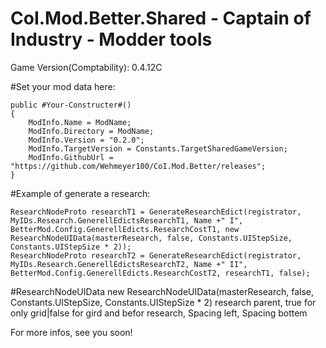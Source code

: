 # CoI.Mod.Better.Shared - Captain of Industry - Modder tools

Game Version(Comptability): 0.4.12C


#Set your mod data here:

	public #Your-Constructer#()
	{
		ModInfo.Name = ModName;
		ModInfo.Directory = ModName;
		ModInfo.Version = "0.2.0";
		ModInfo.TargetVersion = Constants.TargetSharedGameVersion;
		ModInfo.GithubUrl = "https://github.com/Wehmeyer100/CoI.Mod.Better/releases";
	}
    
#Example of generate a research:

	ResearchNodeProto researchT1 = GenerateResearchEdict(registrator, MyIDs.Research.GenerellEdictsResearchT1, Name +" I", BetterMod.Config.GenerellEdicts.ResearchCostT1, new ResearchNodeUIData(masterResearch, false, Constants.UIStepSize, Constants.UIStepSize * 2));
	ResearchNodeProto researchT2 = GenerateResearchEdict(registrator, MyIDs.Research.GenerellEdictsResearchT2, Name +" II", BetterMod.Config.GenerellEdicts.ResearchCostT2, researchT1, false);
      
#ResearchNodeUIData
new ResearchNodeUIData(masterResearch,                                                 false, Constants.UIStepSize, Constants.UIStepSize * 2)
		       research parent, true for only grid|false for gird and befor research,         Spacing left,           Spacing bottem
                       
                       
For more infos, see you soon!
